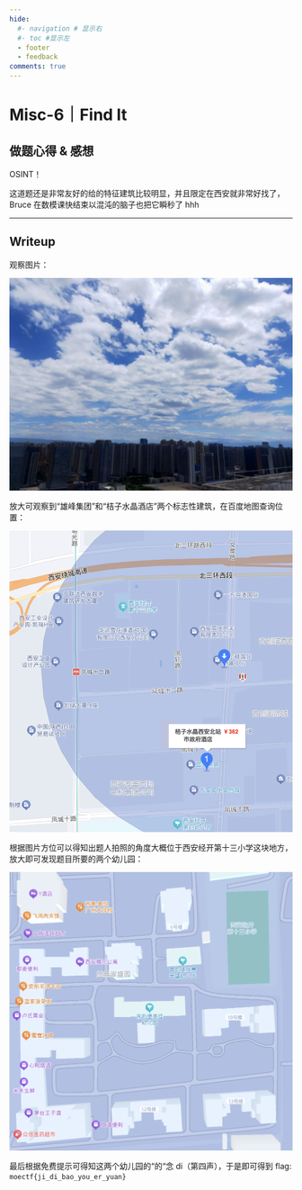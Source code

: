```yaml
---
hide:
  #- navigation # 显示右
  #- toc #显示左
  - footer
  - feedback
comments: true
---  
```


# Misc-6｜Find It

## 做题心得 & 感想

OSINT！

这道题还是非常友好的给的特征建筑比较明显，并且限定在西安就非常好找了，Bruce 在数模课快结束以混沌的脑子也把它瞬秒了 hhh
***
## Writeup

观察图片：

![](../../../../assets/Misc-6.jpg)

放大可观察到“雄峰集团”和“桔子水晶酒店”两个标志性建筑，在百度地图查询位置：

![](../../../../assets/Pasted%20image%2020241007194621.png)

根据图片方位可以得知出题人拍照的角度大概位于西安经开第十三小学这块地方，放大即可发现题目所要的两个幼儿园：

![](../../../../assets/Pasted%20image%2020241007194819.png)

最后根据免费提示可得知这两个幼儿园的“的“念 di（第四声），于是即可得到 flag: `moectf{ji_di_bao_you_er_yuan}`
